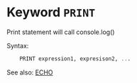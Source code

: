 # Keyword `PRINT`

Print statement will call console.log()

Syntax:
```sql
    PRINT expression1, expresison2, ...
```

See also: [ECHO](Echo)